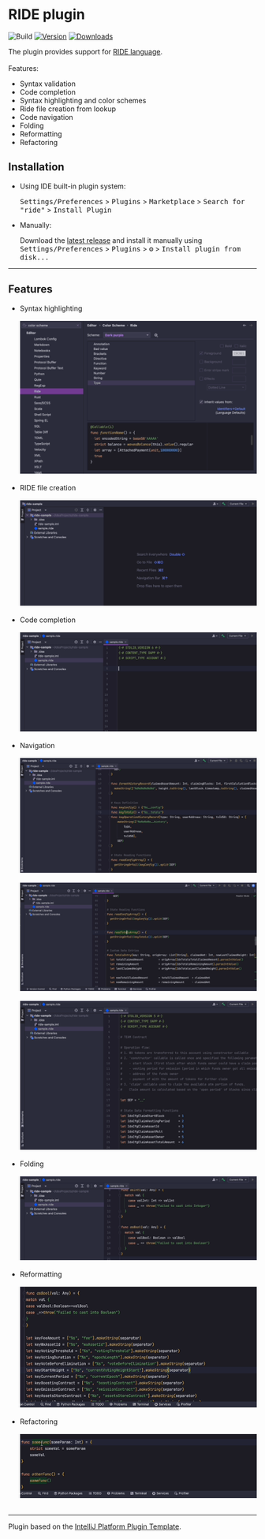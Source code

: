 # RIDE plugin

![Build](https://github.com/wavesplatform/ride-intellij-plugin/workflows/Build/badge.svg)
[![Version](https://img.shields.io/jetbrains/plugin/v/20416-ride.svg)](https://plugins.jetbrains.com/plugin/20416-ride)
[![Downloads](https://img.shields.io/jetbrains/plugin/d/20416-ride.svg)](https://plugins.jetbrains.com/plugin/PLUGIN_ID)


<!-- Plugin description -->
The plugin provides support for [RIDE language](https://docs.waves.tech/en/ride/).<br></br>
Features:
<ul>
  <li>Syntax validation</li>
  <li>Code completion</li>
  <li>Syntax highlighting and color schemes</li>
  <li>Ride file creation from lookup</li>
  <li>Code navigation</li>
  <li>Folding</li>
  <li>Reformatting</li>
  <li>Refactoring</li>
</ul>
<!-- Plugin description end -->

## Installation

- Using IDE built-in plugin system:
  
  <kbd>Settings/Preferences</kbd> > <kbd>Plugins</kbd> > <kbd>Marketplace</kbd> > <kbd>Search for "ride"</kbd> >
  <kbd>Install Plugin</kbd>
  
- Manually:

  Download the [latest release](https://github.com/wavesplatform/ride-intellij-plugin/releases/latest) and install it manually using
  <kbd>Settings/Preferences</kbd> > <kbd>Plugins</kbd> > <kbd>⚙️</kbd> > <kbd>Install plugin from disk...</kbd>


---
## Features
- Syntax highlighting
  <br></br>
  ![Syntax highlighting example](assets/gifs/color-syntax.gif)
  <br></br>
- RIDE file creation
  <br></br>
  ![IDE file creation example](assets/gifs/file-creation.gif)
  <br></br>
- Code completion
  <br></br>
  ![Code completion example](assets/gifs/completion.gif)
  <br></br>
- Navigation
  <br></br>
  ![Go to example](assets/gifs/goto.gif)
  <br></br>
  ![Find usages example](assets/gifs/find-usages.gif)
  <br></br>
  ![Structure view example](assets/gifs/structure-view.gif)
  <br></br>
- Folding
  <br></br>
  ![Folding example](assets/gifs/folding.gif)
  <br></br>
- Reformatting
  <br></br>
  ![Reformatting example](assets/gifs/reformatting.gif)
  <br></br>
- Refactoring
  <br></br>
  ![Refactoring example](assets/gifs/refactoring.gif)
  <br></br>
---

Plugin based on the [IntelliJ Platform Plugin Template][template].

[template]: https://github.com/JetBrains/intellij-platform-plugin-template
